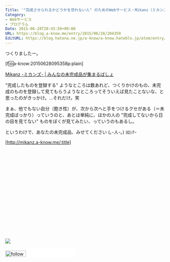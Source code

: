 ```yaml
---
Title: '"完成させられるかどうかを恐れない人" のためのWebサービス・Mikanz（ミカンズ）をつくりました'
Category:
- Webサービス
- プログラム
Date: 2015-06-28T20:43:59+09:00
URL: https://blog.a-know.me/entry/2015/06/28/204359
EditURL: https://blog.hatena.ne.jp/a-know/a-know.hateblo.jp/atom/entry/8454420450099227459
---
```


つくりましたー。


[f:id:a-know:20150628095358p:plain]


[Mikanz -ミカンズ- | みんなの未完成品が集まるばしょ](http://mikanz.a-know.me/)


"完成したものを登録する" ようなところは数あれど、つくりかけのもの、未完成のものを登録して見てもらうようなところってそういえば見たことないな、と思ったのがきっかけ。...それだけ。笑


まぁ、他でもない自分（飽き性）が、次から次へと手をつけるクセがある（＝未完成ばっかり）っていうのと、あとは単純に、ほかの人の "完成してないから日の目を見てない" ものをぼくが見てみたい、っていうのもあるし。


というわけで、あなたの未完成品、みせてください (｡-人-｡) ﾖﾛｼｸｰ


[http://mikanz.a-know.me/:title]


<div>
<br>
<script async src="//pagead2.googlesyndication.com/pagead/js/adsbygoogle.js"></script>
<!-- article-bottom2 -->
<ins class="adsbygoogle"
     style="display:inline-block;width:300px;height:250px"
     data-ad-client="ca-pub-3463034538369189"
     data-ad-slot="5274552934"></ins>
<script>
(adsbygoogle = window.adsbygoogle || []).push({});
</script>

<a href="http://bit.ly/pixe-la" target='blank' rel="nofollow"><img src="https://cdn-ak.f.st-hatena.com/images/fotolife/a/a-know/20170405/20170405220342.png"></a>
<br>
</div>

<div>
<a href='http://cloud.feedly.com/#subscription%2Ffeed%2Fhttp%3A%2F%2Fblog.a-know.me%2Ffeed'  target='blank'><img id='feedlyFollow' src='//s3.feedly.com/img/follows/feedly-follow-rectangle-volume-small_2x.png' alt='follow us in feedly' width='65' height='20'></a>



<iframe src="//blog.hatena.ne.jp/a-know/a-know.hateblo.jp/subscribe/iframe" allowtransparency="true" frameborder="0" scrolling="no" width="150" height="28"></iframe>
</div>


<script src="https://moshi-moshi.moshimo.works/moshimoshi/a_know_blog/2015-06-28-204359?title='%22%E5%AE%8C%E6%88%90%E3%81%95%E3%81%9B%E3%82%89%E3%82%8C%E3%82%8B%E3%81%8B%E3%81%A9%E3%81%86%E3%81%8B%E3%82%92%E6%81%90%E3%82%8C%E3%81%AA%E3%81%84%E4%BA%BA%22%20%E3%81%AE%E3%81%9F%E3%82%81%E3%81%AEWeb%E3%82%B5%E3%83%BC%E3%83%93%E3%82%B9%E3%83%BBMikanz%EF%BC%88%E3%83%9F%E3%82%AB%E3%83%B3%E3%82%BA%EF%BC%89%E3%82%92%E3%81%A4%E3%81%8F%E3%82%8A%E3%81%BE%E3%81%97%E3%81%9F'"></script>
